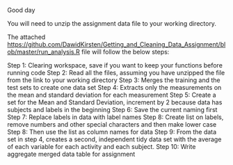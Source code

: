 Good day

You will need to unzip the assignment data file to your working directory.

The attached https://github.com/DawidKirsten/Getting_and_Cleaning_Data_Assignment/blob/master/run_analysis.R file will follow the below steps:

Step 1: Clearing workspace, save if you want to keep your functions before running code
Step 2: Read all the files, assuming you have unzipped the file from the link to your working directory
Step 3: Merges the training and the test sets to create one data set
Step 4: Extracts only the measurements on the mean and standard deviation for each measurement
Step 5: Create a set for the Mean and Standard Deviation, increment by 2 because data has subjects and labels in the beginning
Step 6: Save the current naming first
Step 7: Replace labels in data with label names
Step 8: Create list on labels, remove numbers and other special characters and then make lower case
Step 8: Then use the list as column names for data
Step 9: From the data set in step 4, creates a second, independent tidy data set with the average of each variable for each activity and each subject.
Step 10: Write aggregate merged data table for assignment